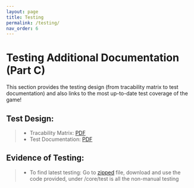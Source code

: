```yaml
---
layout: page
title: Testing
permalink: /testing/
nav_order: 6
---
```


# Testing Additional Documentation (Part C)
This section provides the testing design (from tracability matrix to test documentation) and also links to the most up-to-date test coverage of the game!

## Test Design:
> * Tracability Matrix: [PDF](/files/tracability_matrix.pdf)
> * Test Documentation: [PDF](/files/test_documentation.pdf)

## Evidence of Testing: 
> * To find latest testing: Go to [zipped](https://drive.google.com/file/d/1H4JW_dwoqctEgOOuH97xNl6Nck0H5exh/view?usp=sharing) file, download and use the code provided, under /core/test is all the non-manual testing 

